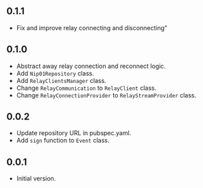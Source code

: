 ## 0.1.1

 - Fix and improve relay connecting and disconnecting"

## 0.1.0

- Abstract away relay connection and reconnect logic.
- Add `Nip01Repository` class.
- Add `RelayClientsManager` class.
- Change `RelayCommunication` to `RelayClient` class.
- Change `RelayConnectionProvider` to `RelayStreamProvider` class.

## 0.0.2

- Update repository URL in pubspec.yaml.
- Add `sign` function to `Event` class.

## 0.0.1

- Initial version.
